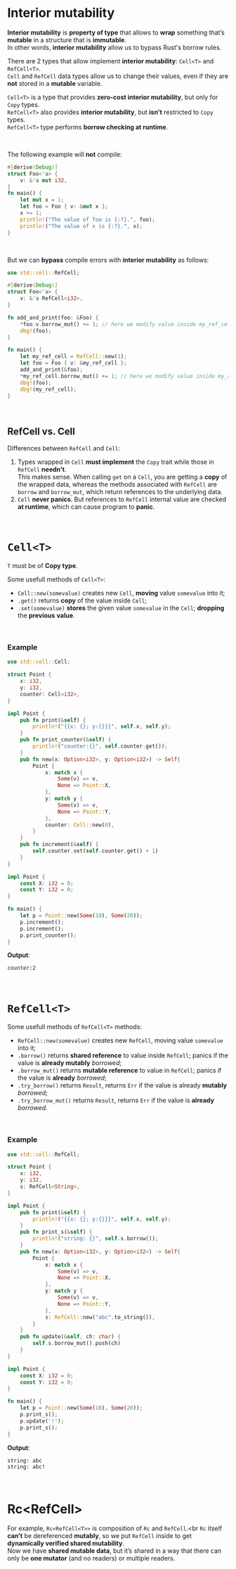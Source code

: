 # Interior mutability
**Interior mutability** is **property of type** that allows to **wrap** something that’s **mutable** in a structure that is **immutable**.<br>
In other words, **interior mutability** allow us to bypass Rust's borrow rules.<br>

There are 2 types that allow implement **interior mutability**: `Cell<T>` and `RefCell<T>`.<br>
`Cell` and `RefCell` data types allow us to change their values, even if they are **not** stored in a **mutable** variable.

`Cell<T>` is a type that provides **zero-cost interior mutability**, but only for `Copy` types.<br>
`RefCell<T>` also provides **interior mutability**, but **isn’t** restricted to `Copy` types.<br>
`RefCell<T>` type performs **borrow checking at runtime**.<br>

<br>

The following example will **not** compile:<br>
```Rust
#[derive(Debug)]
struct Foo<'a> {
    v: &'a mut i32,
}
fn main() {
    let mut x = 1;
    let foo = Foo { v: &mut x };
    x += 1;
    println!("The value of foo is {:?}.", foo);
    println!("The value of x is {:?}.", x);
}
```

<br>

But we can **bypass** compile errors with **interior mutability** as follows:<br>
```Rust
use std::cell::RefCell;

#[derive(Debug)]
struct Foo<'a> {
    v: &'a RefCell<i32>,
}

fn add_and_print(foo: &Foo) {
    *foo.v.borrow_mut() += 1; // here we modify value inside my_ref_cell
    dbg!(foo);
}

fn main() {
    let my_ref_cell = RefCell::new(1);
    let foo = Foo { v: &my_ref_cell };
    add_and_print(&foo);
    *my_ref_cell.borrow_mut() += 1; // here we modify value inside my_ref_cell
    dbg!(foo);
    dbg!(my_ref_cell);
}
```

<br>

## RefCell vs. Cell
Differences between `RefCell` and `Cell`:
1. Types wrapped in `Cell` **must implement** the `Copy` trait while those in `RefCell` **needn't**.<br>This makes sense. When calling `get` on a `Cell`, you are getting a **copy** of the wrapped data, whereas the methods associated with `RefCell` are `borrow` and `borrow_mut`, which return references to the underlying data.
2. `Cell` **never panics**. But references to `RefCell` internal value are checked **at runtime**, which can cause program to **panic**.

<br>

# `Cell<T>`
`T` must be of **Copy type**.	

Some usefull methods of `Cell<T>`:
- `Cell::new(somevalue)` creates new `Cell`, **moving** value `somevalue` into it;
- `.get()` returns **copy** of the value inside `Cell`;
- `.set(somevalue)` **stores** the given value `somevalue` in the `Cell`; **dropping** the **previous** **value**.

<br>

### Example
```Rust
use std::cell::Cell;

struct Point {
    x: i32,
    y: i32,
    counter: Cell<i32>,
}

impl Point {
    pub fn print(&self) {
        println!("{{x: {}; y:{}}}", self.x, self.y);
    }
    pub fn print_counter(&self) {
        println!("counter:{}", self.counter.get());
    }
    pub fn new(x: Option<i32>, y: Option<i32>) -> Self{
        Point { 
            x: match x {
                Some(v) => v,
                None => Point::X,
            }, 
            y: match y {
                Some(v) => v,
                None => Point::Y,
            },
            counter: Cell::new(0),
        }
    }
    pub fn increment(&self) {
        self.counter.set(self.counter.get() + 1)
    }
}

impl Point {
    const X: i32 = 0;
    const Y: i32 = 0;
}

fn main() {
    let p = Point::new(Some(10), Some(20));
    p.increment();
    p.increment();
    p.print_counter();
}
```

**Output**:
```bash
counter:2                                                                                                                                                                   
```

<br>

# `RefCell<T>`
Some usefull methods of `RefCell<T>` methods:
- `RefCell::new(somevalue)` creates new `RefCell`, moving value `somevalue` into it;
- `.borrow()` returns **shared reference** to value inside `RefCell`; panics if the value is **already mutably** *borrowed*;
- `.borrow_mut()` returns **mutable reference** to value in `RefCell`; panics if the value is **already** *borrowed*;
- `.try_borrow()` returns `Result`, returns `Err` if the value is already **mutably** *borrowed*;
- `.try_borrow_mut()` returns `Result`, returns `Err` if the value is **already** *borrowed*.

<br>

### Example
```Rust
use std::cell::RefCell;

struct Point {
    x: i32,
    y: i32,
    s: RefCell<String>,
}

impl Point {
    pub fn print(&self) {
        println!("{{x: {}; y:{}}}", self.x, self.y);
    }
    pub fn print_s(&self) {
        println!("string: {}", self.s.borrow());
    }
    pub fn new(x: Option<i32>, y: Option<i32>) -> Self{
        Point { 
            x: match x {
                Some(v) => v,
                None => Point::X,
            }, 
            y: match y {
                Some(v) => v,
                None => Point::Y,
            },
            s: RefCell::new("abc".to_string()),
        }
    }
    pub fn update(&self, ch: char) {
        self.s.borrow_mut().push(ch)
    }
}

impl Point {
    const X: i32 = 0;
    const Y: i32 = 0;
}

fn main() {
    let p = Point::new(Some(10), Some(20));
    p.print_s();
    p.update('!');
    p.print_s();
}
```

**Output**:
```bash
string: abc
string: abc!
```

<br>

# Rc<RefCell<T>>
For example, `Rc<RefCell<T>>` is composition of `Rc` and `RefCell`.<br
`Rc` itself **can’t** be dereferenced **mutably**, so we put `RefCell` inside to get **dynamically verified shared mutability**.<br>
Now we have **shared mutable data**, but it’s shared in a way that there can only be **one mutator** (and no readers) or multiple readers.